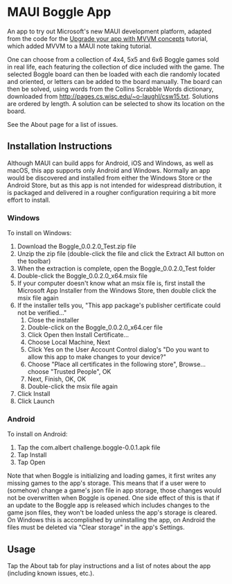 # MAUI Boggle App
An app to try out Microsoft's new MAUI development platform, adapted from the code for the 
[Upgrade your app with MVVM concepts](https://learn.microsoft.com/dotnet/maui/tutorials/notes-mvvm/) 
tutorial, which added MVVM to a MAUI note taking tutorial.

One can choose from a collection of 4x4, 5x5 and 6x6 Boggle games sold in real life, each featuring 
the collection of dice included with the game. The selected Boggle board can then be loaded with each 
die randomly located and oriented, or letters can be added to the board manually. The board can then 
be solved, using words from the Collins Scrabble Words dictionary, downloaded from 
http://pages.cs.wisc.edu/~o-laughl/csw15.txt. Solutions are ordered by length. A solution can be 
selected to show its location on the board.

See the About page for a list of issues. 

## Installation Instructions
Although MAUI can build apps for Android, iOS and Windows, as well as macOS, this app supports only 
Android and Windows. Normally an app would be discovered and installed from either the Windows Store 
or the Android Store, but as this app is not intended for widespread distribution, it is packaged and 
delivered in a rougher configuration requiring a bit more effort to install. 

### Windows
To install on Windows:
1. Download the Boggle_0.0.2.0_Test.zip file
2. Unzip the zip file (double-click the file and click the Extract All button on the toolbar)
3. When the extraction is complete, open the Boggle_0.0.2.0_Test folder
4. Double-click the Boggle_0.0.2.0_x64.msix file
5. If your computer doesn't know what an msix file is, first install the Microsoft App Installer from the 
Windows Store, then double click the msix file again
6. If the installer tells you, "This app package's publisher certificate could not be verified..."
    1. Close the installer
    2. Double-click on the Boggle_0.0.2.0_x64.cer file
    3. Click Open then Install Certificate... 
    4. Choose Local Machine, Next
    5. Click Yes on the User Account Control dialog's "Do you want to allow this app to make changes 
    to your device?"
    6. Choose "Place all certificates in the following store", Browse... choose "Trusted People", OK
    7. Next, Finish, OK, OK
    8. Double-click the msix file again
7. Click Install
8. Click Launch

### Android
To install on Android:
1. Tap the com.albert challenge.boggle-0.0.1.apk file
2. Tap Install
3. Tap Open

Note that when Boggle is initializing and loading games, it first writes any missing games to the app's 
storage. This means that if a user were to (somehow) change a game's json file in app storage, those 
changes would not be overwritten when Boggle is opened. One side effect of this is that if an update to 
the Boggle app is released which includes changes to the game json files, they won't be loaded unless 
the app's storage is cleared. On Windows this is accomplished by uninstalling the app, on Android the 
files must be deleted via "Clear storage" in the app's Settings. 

## Usage
Tap the About tab for play instructions and a list of notes about the app (including known issues, etc.).

